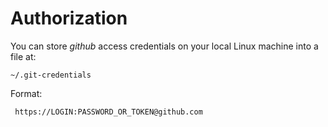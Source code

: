 
# Authorization

You can store *github* access credentials on your local Linux machine into a file at:

    ~/.git-credentials

Format:  

     https://LOGIN:PASSWORD_OR_TOKEN@github.com
